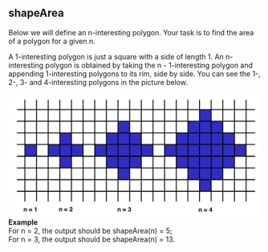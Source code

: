 
<h2>shapeArea</h2>
<p>Below we will define an n-interesting polygon. Your task is to find the area of a polygon for a given n.</p>
<p>A 1-interesting polygon is just a square with a side of length 1. An n-interesting polygon is obtained by taking the n - 1-interesting polygon and appending 1-interesting polygons to its rim, side by side. You can see the 1-, 2-, 3- and 4-interesting polygons in the picture below.</p>
<img src="area.png">
<strong>Example</strong>
<br>
For n = 2, the output should be shapeArea(n) = 5;
<br>
For n = 3, the output should be
shapeArea(n) = 13.